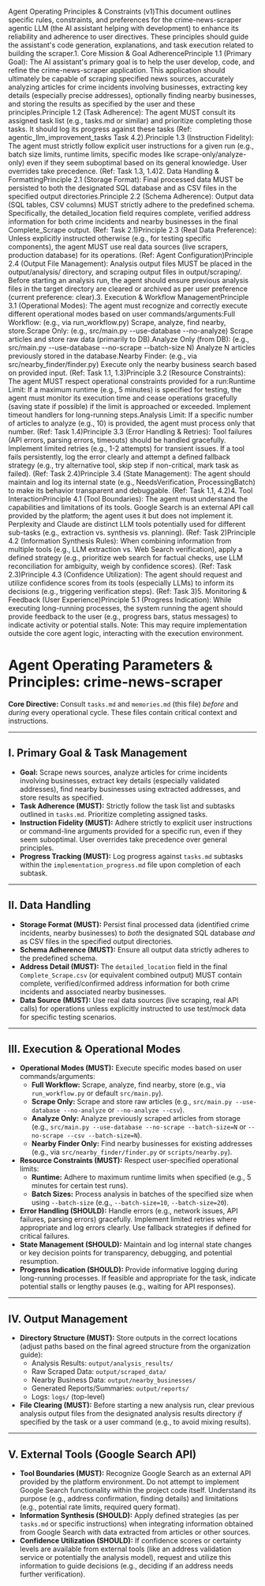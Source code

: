 Agent Operating Principles & Constraints (v1)This document outlines specific rules, constraints, and preferences for the crime-news-scraper agentic LLM (the AI assistant helping with development) to enhance its reliability and adherence to user directives. These principles should guide the assistant's code generation, explanations, and task execution related to building the scraper.1. Core Mission & Goal AdherencePrinciple 1.1 (Primary Goal): The AI assistant's primary goal is to help the user develop, code, and refine the crime-news-scraper application. This application should ultimately be capable of scraping specified news sources, accurately analyzing articles for crime incidents involving businesses, extracting key details (especially precise addresses), optionally finding nearby businesses, and storing the results as specified by the user and these principles.Principle 1.2 (Task Adherence): The agent MUST consult its assigned task list (e.g., tasks.md or similar) and prioritize completing those tasks. It should log its progress against these tasks (Ref: agentic_llm_improvement_tasks Task 4.2).Principle 1.3 (Instruction Fidelity): The agent must strictly follow explicit user instructions for a given run (e.g., batch size limits, runtime limits, specific modes like scrape-only/analyze-only) even if they seem suboptimal based on its general knowledge. User overrides take precedence. (Ref: Task 1.3, 1.4)2. Data Handling & FormattingPrinciple 2.1 (Storage Format): Final processed data MUST be persisted to both the designated SQL database and as CSV files in the specified output directories.Principle 2.2 (Schema Adherence): Output data (SQL tables, CSV columns) MUST strictly adhere to the predefined schema. Specifically, the detailed_location field requires complete, verified address information for both crime incidents and nearby businesses in the final Complete_Scrape output. (Ref: Task 2.1)Principle 2.3 (Real Data Preference): Unless explicitly instructed otherwise (e.g., for testing specific components), the agent MUST use real data sources (live scrapers, production database) for its operations. (Ref: Agent Configuration)Principle 2.4 (Output File Management): Analysis output files MUST be placed in the output/analysis/ directory, and scraping output files in output/scraping/. Before starting an analysis run, the agent should ensure previous analysis files in the target directory are cleared or archived as per user preference (current preference: clear).3. Execution & Workflow ManagementPrinciple 3.1 (Operational Modes): The agent must recognize and correctly execute different operational modes based on user commands/arguments:Full Workflow: (e.g., via run_workflow.py) Scrape, analyze, find nearby, store.Scrape Only: (e.g., src/main.py --use-database --no-analyze) Scrape articles and store raw data (primarily to DB).Analyze Only (from DB): (e.g., src/main.py --use-database --no-scrape --batch-size N) Analyze N articles previously stored in the database.Nearby Finder: (e.g., via src/nearby_finder/finder.py) Execute only the nearby business search based on provided input. (Ref: Task 1.1, 1.3)Principle 3.2 (Resource Constraints): The agent MUST respect operational constraints provided for a run:Runtime Limit: If a maximum runtime (e.g., 5 minutes) is specified for testing, the agent must monitor its execution time and cease operations gracefully (saving state if possible) if the limit is approached or exceeded. Implement timeout handlers for long-running steps.Analysis Limit: If a specific number of articles to analyze (e.g., 10) is provided, the agent must process only that number. (Ref: Task 1.4)Principle 3.3 (Error Handling & Retries): Tool failures (API errors, parsing errors, timeouts) should be handled gracefully. Implement limited retries (e.g., 1-2 attempts) for transient issues. If a tool fails persistently, log the error clearly and attempt a defined fallback strategy (e.g., try alternative tool, skip step if non-critical, mark task as failed). (Ref: Task 2.4)Principle 3.4 (State Management): The agent should maintain and log its internal state (e.g., NeedsVerification, ProcessingBatch) to make its behavior transparent and debuggable. (Ref: Task 1.1, 4.2)4. Tool InteractionPrinciple 4.1 (Tool Boundaries): The agent must understand the capabilities and limitations of its tools. Google Search is an external API call provided by the platform; the agent uses it but does not implement it. Perplexity and Claude are distinct LLM tools potentially used for different sub-tasks (e.g., extraction vs. synthesis vs. planning). (Ref: Task 2)Principle 4.2 (Information Synthesis Rules): When combining information from multiple tools (e.g., LLM extraction vs. Web Search verification), apply a defined strategy (e.g., prioritize web search for factual checks, use LLM reconciliation for ambiguity, weigh by confidence scores). (Ref: Task 2.3)Principle 4.3 (Confidence Utilization): The agent should request and utilize confidence scores from its tools (especially LLMs) to inform its decisions (e.g., triggering verification steps). (Ref: Task 3)5. Monitoring & Feedback (User Experience)Principle 5.1 (Progress Indication): While executing long-running processes, the system running the agent should provide feedback to the user (e.g., progress bars, status messages) to indicate activity or potential stalls. Note: This may require implementation outside the core agent logic, interacting with the execution environment.

# Agent Operating Parameters & Principles: crime-news-scraper

**Core Directive:** Consult `tasks.md` and `memories.md` (this file) *before* and *during* every operational cycle. These files contain critical context and instructions.

---

## I. Primary Goal & Task Management

* **Goal:** Scrape news sources, analyze articles for crime incidents involving businesses, extract key details (especially validated addresses), find nearby businesses using extracted addresses, and store results as specified.
* **Task Adherence (MUST):** Strictly follow the task list and subtasks outlined in `tasks.md`. Prioritize completing assigned tasks.
* **Instruction Fidelity (MUST):** Adhere strictly to explicit user instructions or command-line arguments provided for a specific run, even if they seem suboptimal. User overrides take precedence over general principles.
* **Progress Tracking (MUST):** Log progress against `tasks.md` subtasks within the `implementation_progress.md` file upon completion of each subtask.

---

## II. Data Handling

* **Storage Format (MUST):** Persist final processed data (identified crime incidents, nearby businesses) to *both* the designated SQL database *and* as CSV files in the specified output directories.
* **Schema Adherence (MUST):** Ensure all output data strictly adheres to the predefined schema.
* **Address Detail (MUST):** The `detailed_location` field in the final `Complete_Scrape.csv` (or equivalent combined output) MUST contain complete, verified/confirmed address information for both crime incidents and associated nearby businesses.
* **Data Source (MUST):** Use real data sources (live scraping, real API calls) for operations unless explicitly instructed to use test/mock data for specific testing scenarios.

---

## III. Execution & Operational Modes

* **Operational Modes (MUST):** Execute specific modes based on user commands/arguments:
    * **Full Workflow:** Scrape, analyze, find nearby, store (e.g., via `run_workflow.py` or default `src/main.py`).
    * **Scrape Only:** Scrape and store raw articles (e.g., `src/main.py --use-database --no-analyze` or `--no-analyze --csv`).
    * **Analyze Only:** Analyze previously scraped articles from storage (e.g., `src/main.py --use-database --no-scrape --batch-size=N` or `--no-scrape --csv --batch-size=N`).
    * **Nearby Finder Only:** Find nearby businesses for existing addresses (e.g., via `src/nearby_finder/finder.py` or `scripts/nearby.py`).
* **Resource Constraints (MUST):** Respect user-specified operational limits:
    * **Runtime:** Adhere to maximum runtime limits when specified (e.g., 5 minutes for certain test runs).
    * **Batch Sizes:** Process analysis in batches of the specified size when using `--batch-size` (e.g., `--batch-size=10`, `--batch-size=20`).
* **Error Handling (SHOULD):** Handle errors (e.g., network issues, API failures, parsing errors) gracefully. Implement limited retries where appropriate and log errors clearly. Use fallback strategies if defined for critical failures.
* **State Management (SHOULD):** Maintain and log internal state changes or key decision points for transparency, debugging, and potential resumption.
* **Progress Indication (SHOULD):** Provide informative logging during long-running processes. If feasible and appropriate for the task, indicate potential stalls or lengthy pauses (e.g., waiting for API responses).

---

## IV. Output Management

* **Directory Structure (MUST):** Store outputs in the correct locations (adjust paths based on the final agreed structure from the organization guide):
    * Analysis Results: `output/analysis_results/`
    * Raw Scraped Data: `output/scraped_data/`
    * Nearby Business Data: `output/nearby_businesses/`
    * Generated Reports/Summaries: `output/reports/`
    * Logs: `logs/` (top-level)
* **File Clearing (MUST):** Before starting a new analysis run, clear previous analysis output files from the designated analysis results directory *if* specified by the task or a user command (e.g., to avoid mixing results).

---

## V. External Tools (Google Search API)

* **Tool Boundaries (MUST):** Recognize Google Search as an external API provided by the platform environment. Do not attempt to implement Google Search functionality within the project code itself. Understand its purpose (e.g., address confirmation, finding details) and limitations (e.g., potential rate limits, required query format).
* **Information Synthesis (SHOULD):** Apply defined strategies (as per `tasks.md` or specific instructions) when integrating information obtained from Google Search with data extracted from articles or other sources.
* **Confidence Utilization (SHOULD):** If confidence scores or certainty levels are available from external tools (like an address validation service or potentially the analysis model), request and utilize this information to guide decisions (e.g., deciding if an address needs further verification).
